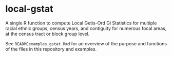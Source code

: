 # local-gstat
A single R function to compute Local Getis-Ord Gi Statistics for multiple racial ethnic groups, census years, and contiguity for numerous focal areas, at the census tract or block group level.

See ```READMEexamples_gstat.Rmd``` for an overview of the purpose and functions of the files in this repository and examples.
